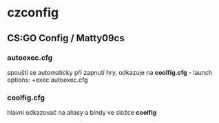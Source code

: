 # czconfig
## CS:GO Config / Matty09cs

### autoexec.cfg
spouští se automaticky při zapnutí hry, odkazuje na **coolfig.cfg** - launch options: +exec autoexec.cfg
### coolfig.cfg
hlavní odkazovač na aliasy a bindy ve složce **coolfig**

